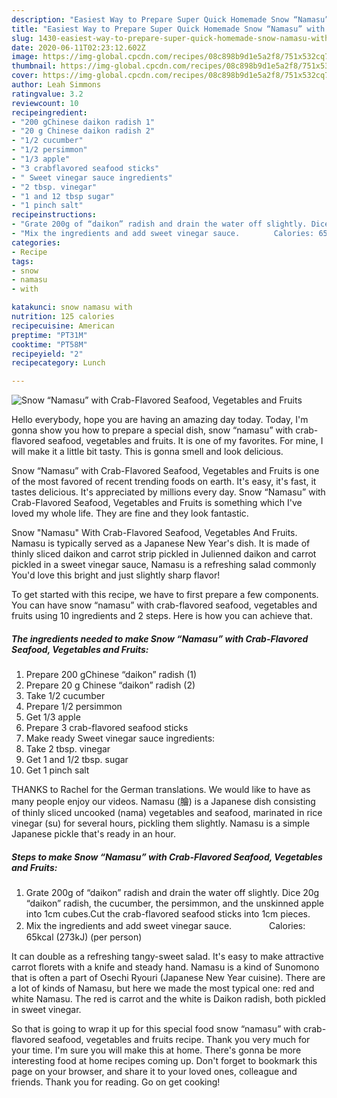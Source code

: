 ```yaml
---
description: "Easiest Way to Prepare Super Quick Homemade Snow “Namasu” with Crab-Flavored Seafood, Vegetables and Fruits"
title: "Easiest Way to Prepare Super Quick Homemade Snow “Namasu” with Crab-Flavored Seafood, Vegetables and Fruits"
slug: 1430-easiest-way-to-prepare-super-quick-homemade-snow-namasu-with-crab-flavored-seafood-vegetables-and-fruits
date: 2020-06-11T02:23:12.602Z
image: https://img-global.cpcdn.com/recipes/08c898b9d1e5a2f8/751x532cq70/snow-namasu-with-crab-flavored-seafood-vegetables-and-fruits-recipe-main-photo.jpg
thumbnail: https://img-global.cpcdn.com/recipes/08c898b9d1e5a2f8/751x532cq70/snow-namasu-with-crab-flavored-seafood-vegetables-and-fruits-recipe-main-photo.jpg
cover: https://img-global.cpcdn.com/recipes/08c898b9d1e5a2f8/751x532cq70/snow-namasu-with-crab-flavored-seafood-vegetables-and-fruits-recipe-main-photo.jpg
author: Leah Simmons
ratingvalue: 3.2
reviewcount: 10
recipeingredient:
- "200 gChinese daikon radish 1"
- "20 g Chinese daikon radish 2"
- "1/2 cucumber"
- "1/2 persimmon"
- "1/3 apple"
- "3 crabflavored seafood sticks"
- " Sweet vinegar sauce ingredients"
- "2 tbsp. vinegar"
- "1 and 12 tbsp sugar"
- "1 pinch salt"
recipeinstructions:
- "Grate 200g of “daikon” radish and drain the water off slightly. Dice 20g “daikon” radish, the cucumber, the persimmon, and the unskinned apple into 1cm cubes.Cut the crab-flavored seafood sticks into 1cm pieces."
- "Mix the ingredients and add sweet vinegar sauce.　　　　 Calories: 65kcal (273kJ) (per person)"
categories:
- Recipe
tags:
- snow
- namasu
- with

katakunci: snow namasu with 
nutrition: 125 calories
recipecuisine: American
preptime: "PT31M"
cooktime: "PT58M"
recipeyield: "2"
recipecategory: Lunch

---
```



![Snow “Namasu” with Crab-Flavored Seafood, Vegetables and Fruits](https://img-global.cpcdn.com/recipes/08c898b9d1e5a2f8/751x532cq70/snow-namasu-with-crab-flavored-seafood-vegetables-and-fruits-recipe-main-photo.jpg)

Hello everybody, hope you are having an amazing day today. Today, I'm gonna show you how to prepare a special dish, snow “namasu” with crab-flavored seafood, vegetables and fruits. It is one of my favorites. For mine, I will make it a little bit tasty. This is gonna smell and look delicious.

Snow “Namasu” with Crab-Flavored Seafood, Vegetables and Fruits is one of the most favored of recent trending foods on earth. It's easy, it's fast, it tastes delicious. It's appreciated by millions every day. Snow “Namasu” with Crab-Flavored Seafood, Vegetables and Fruits is something which I've loved my whole life. They are fine and they look fantastic.

Snow &#34;Namasu&#34; With Crab-Flavored Seafood, Vegetables And Fruits. Namasu is typically served as a Japanese New Year&#39;s dish. It is made of thinly sliced daikon and carrot strip pickled in Julienned daikon and carrot pickled in a sweet vinegar sauce, Namasu is a refreshing salad commonly You&#39;d love this bright and just slightly sharp flavor!


To get started with this recipe, we have to first prepare a few components. You can have snow “namasu” with crab-flavored seafood, vegetables and fruits using 10 ingredients and 2 steps. Here is how you can achieve that.

<!--inarticleads1-->

##### The ingredients needed to make Snow “Namasu” with Crab-Flavored Seafood, Vegetables and Fruits:

1. Prepare 200 gChinese “daikon” radish (1)
1. Prepare 20 g Chinese “daikon” radish (2)
1. Take 1/2 cucumber
1. Prepare 1/2 persimmon
1. Get 1/3 apple
1. Prepare 3 crab-flavored seafood sticks
1. Make ready  Sweet vinegar sauce ingredients:
1. Take 2 tbsp. vinegar
1. Get 1 and 1/2 tbsp. sugar
1. Get 1 pinch salt


THANKS to Rachel for the German translations. We would like to have as many people enjoy our videos. Namasu (膾) is a Japanese dish consisting of thinly sliced uncooked (nama) vegetables and seafood, marinated in rice vinegar (su) for several hours, pickling them slightly. Namasu is a simple Japanese pickle that&#39;s ready in an hour. 

<!--inarticleads2-->

##### Steps to make Snow “Namasu” with Crab-Flavored Seafood, Vegetables and Fruits:

1. Grate 200g of “daikon” radish and drain the water off slightly. Dice 20g “daikon” radish, the cucumber, the persimmon, and the unskinned apple into 1cm cubes.Cut the crab-flavored seafood sticks into 1cm pieces.
1. Mix the ingredients and add sweet vinegar sauce.　　　　 Calories: 65kcal (273kJ) (per person)


It can double as a refreshing tangy-sweet salad. It&#39;s easy to make attractive carrot florets with a knife and steady hand. Namasu is a kind of Sunomono that is often a part of Osechi Ryouri (Japanese New Year cuisine). There are a lot of kinds of Namasu, but here we made the most typical one: red and white Namasu. The red is carrot and the white is Daikon radish, both pickled in sweet vinegar. 

So that is going to wrap it up for this special food snow “namasu” with crab-flavored seafood, vegetables and fruits recipe. Thank you very much for your time. I'm sure you will make this at home. There's gonna be more interesting food at home recipes coming up. Don't forget to bookmark this page on your browser, and share it to your loved ones, colleague and friends. Thank you for reading. Go on get cooking!
